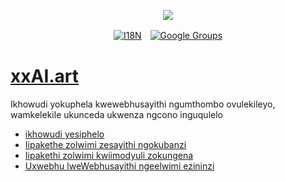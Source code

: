 <p align="center"><a href="https://wac.tax"><img src="https://cdn.jsdelivr.net/gh/wactax/img/logo.svg"/></a></p><p align="center"><a href="https://github.com/wactax/wac.tax/blob/main/doc/README.md#readme"><img alt="I18N" src="https://cdn.jsdelivr.net/gh/wactax/img/t.svg"/></a>　<a href="https://groups.google.com/u/2/g/wactax"><img alt="Google Groups" src="https://cdn.jsdelivr.net/gh/wactax/img/g-groups.svg"/></a></p>

# [xxAI.art](https://xxAI.art)

Ikhowudi yokuphela kwewebhusayithi ngumthombo ovulekileyo, wamkelekile ukunceda ukwenza ngcono inguqulelo

* [ikhowudi yesiphelo](https://github.com/xxai-art/web)
* [Iipakethe zolwimi zesayithi ngokubanzi](https://github.com/xxai-art/web/tree/main/i18n)
* [Iipakethi zolwimi kwiimodyuli zokungena](https://github.com/wacpkg/user/tree/main/ui.i18n)
* [Uxwebhu lweWebhusayithi ngeelwimi ezininzi](https://github.com/xxai-doc)
